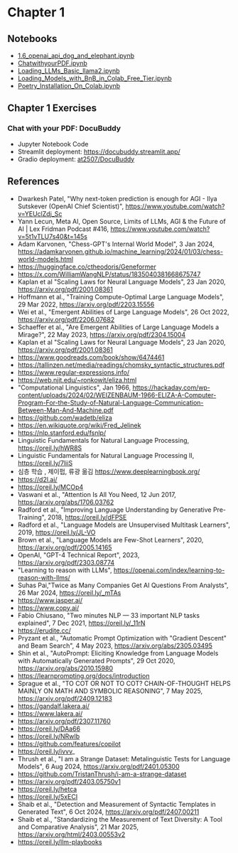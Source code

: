 # Chapter 1

## Notebooks

* [1.6_openai_api_dog_and_elephant.ipynb](https://colab.research.google.com/github/your-username/designing-llm-apps/blob/main/Chapter01/1.6_openai_api_dog_and_elephant.ipynb)
* [ChatwithyourPDF.ipynb](https://colab.research.google.com/github/your-username/designing-llm-apps/blob/main/Chapter01/ChatwithyourPDF.ipynb)
* [Loading_LLMs_Basic_llama2.ipynb](https://colab.research.google.com/github/your-username/designing-llm-apps/blob/main/Chapter01/getting_started/colab/Loading_LLMs_Basic_llama2.ipynb)
* [Loading_Models_with_BnB_in_Colab_Free_Tier.ipynb](https://colab.research.google.com/github/your-username/designing-llm-apps/blob/main/Chapter01/getting_started/colab/Loading_Models_with_BnB_in_Colab_Free_Tier.ipynb)
* [Poetry_Installation_On_Colab.ipynb](https://colab.research.google.com/github/your-username/designing-llm-apps/blob/main/Chapter01/getting_started/colab/Poetry_Installation_On_Colab.ipynb)

## Chapter 1 Exercises

### Chat with your PDF: DocuBuddy 
- Jupyter Notebook Code
- Streamlit deployment: https://docubuddy.streamlit.app/
- Gradio deployment: [at2507/DocuBuddy](https://huggingface.co/spaces/at2507/DocuBuddy)


## References

* Dwarkesh Patel, "Why next-token prediction is enough for AGI - Ilya Sutskever (OpenAI Chief Scientist)", https://www.youtube.com/watch?v=YEUclZdj_Sc 
* Yann Lecun, Meta AI, Open Source, Limits of LLMs, AGI & the Future of AI | Lex Fridman Podcast #416, https://www.youtube.com/watch?v=5t1vTLU7s40&t=145s 
* Adam Karvonen, "Chess-GPT's Internal World Model", 3 Jan 2024, https://adamkarvonen.github.io/machine_learning/2024/01/03/chess-world-models.html 
* https://huggingface.co/ctheodoris/Geneformer
* https://x.com/WilliamWangNLP/status/1835040381668675747
* Kaplan et al "Scaling Laws for Neural Language Models", 23 Jan 2020, https://arxiv.org/pdf/2001.08361  
* Hoffmann et al., "Training Compute-Optimal Large Language Models", 29 Mar 2022, https://arxiv.org/pdf/2203.15556 
* Wei et al., "Emergent Abilities of Large Language Models", 26 Oct 2022, https://arxiv.org/pdf/2206.07682
* Schaeffer et al., "Are Emergent Abilities of Large Language Models a
Mirage?", 22 May 2023, https://arxiv.org/pdf/2304.15004
* Kaplan et al "Scaling Laws for Neural Language Models", 23 Jan 2020, https://arxiv.org/pdf/2001.08361 
* https://www.goodreads.com/book/show/6474461
* https://tallinzen.net/media/readings/chomsky_syntactic_structures.pdf
* https://www.regular-expressions.info/
* https://web.njit.edu/~ronkowit/eliza.html
* "Computational Linguistics", Jan 1966, https://hackaday.com/wp-content/uploads/2024/02/WEIZENBAUM-1966-ELIZA-A-Computer-Program-For-the-Study-of-Natural-Language-Communication-Between-Man-And-Machine.pdf 
* https://github.com/wadetb/eliza
* https://en.wikiquote.org/wiki/Fred_Jelinek
* https://nlp.stanford.edu/fsnlp/
* Linguistic Fundamentals for Natural Language Processing, https://oreil.ly/hWR8S
* Linguistic Fundamentals for Natural Language Processing II, https://oreil.ly/7liiS
* 심층 학습 , 제이펍, 류광 옮김 https://www.deeplearningbook.org/ 
* https://d2l.ai/
* https://oreil.ly/MCOp4
* Vaswani et al., "Attention Is All You Need, 12 Jun 2017, https://arxiv.org/abs/1706.03762 
* Radford et al., "Improving Language Understanding by Generative Pre-Training", 2018,  https://oreil.ly/dFPSE 
* Radford et al., "Language Models are Unsupervised Multitask Learners", 2019, https://oreil.ly/JL-VO  
* Brown et al., "Language Models are Few-Shot Learners", 2020, https://arxiv.org/pdf/2005.14165 
* OpenAI, "GPT-4 Technical Report", 2023, https://arxiv.org/pdf/2303.08774
* "Learning to reason with LLMs", https://openai.com/index/learning-to-reason-with-llms/ 
* Suhas Pai,"Twice as Many Companies Get AI Questions From Analysts", 26 Mar 2024, https://oreil.ly/_mTAs 
* https://www.jasper.ai/
* https://www.copy.ai/
* Fabio Chiusano, "Two minutes NLP — 33 important NLP tasks explained", 7 Dec 2021, https://oreil.ly/_11rN 
* https://erudite.cc/
* Pryzant et al., "Automatic Prompt Optimization with "Gradient Descent" and Beam Search", 4 May 2023, https://arxiv.org/abs/2305.03495
* Shin et al., "AutoPrompt: Eliciting Knowledge from Language Models with Automatically Generated Prompts", 29 Oct 2020, https://arxiv.org/abs/2010.15980
* https://learnprompting.org/docs/introduction
* Sprague et al., "TO COT OR NOT TO COT? CHAIN-OF-THOUGHT HELPS
MAINLY ON MATH AND SYMBOLIC REASONING", 7 May 2025, https://arxiv.org/pdf/2409.12183
* https://gandalf.lakera.ai/
* https://www.lakera.ai/
* https://arxiv.org/pdf/2307.11760
* https://oreil.ly/DAa66
* https://oreil.ly/NRwIb  
* https://github.com/features/copilot 
* https://oreil.ly/ivvv_ 
* Thrush et al., "I am a Strange Dataset: Metalinguistic Tests for Language Models", 6 Aug 2024, https://arxiv.org/pdf/2401.05300
* https://github.com/TristanThrush/i-am-a-strange-dataset
* https://arxiv.org/pdf/2403.05750v1
* https://oreil.ly/hetca
* https://oreil.ly/5xECI
* Shaib et al., "Detection and Measurement of Syntactic Templates in Generated Text", 6 Oct 2024, https://arxiv.org/pdf/2407.00211
* Shaib et al., "Standardizing the Measurement of Text Diversity: A Tool and Comparative Analysis", 21 Mar 2025, https://arxiv.org/html/2403.00553v2
* https://oreil.ly/llm-playbooks
